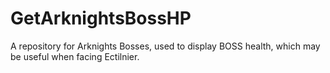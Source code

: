 # GetArknightsBossHP
A repository for Arknights Bosses, used to display BOSS health, which may be useful when facing Ectilnier.
